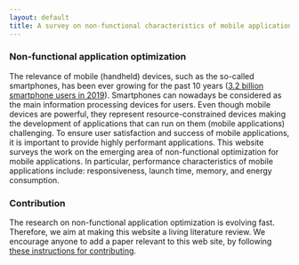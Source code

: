 ```yaml
---
layout: default
title: A survey on non-functional characteristics of mobile applications
---
```


### Non-functional application optimization

The relevance of mobile (handheld) devices, such as the so-called smartphones,
has been ever growing for the past 10 years
([3.2 billion smartphone users in 2019](https://www.statista.com/statistics/330695/number-of-smartphone-users-worldwide/)).
Smartphones can nowadays be considered as the main information processing devices for users.
Even though mobile devices are powerful,
they represent resource-constrained devices making the development of applications
that can run on them (mobile applications) challenging.
To ensure user satisfaction and success of mobile applications,
it is important to provide highly performant applications.
This website surveys the work on the emerging area of non-functional optimization for mobile applications.
In particular, performance characteristics of mobile applications include:
responsiveness, launch time, memory, and energy consumption.

### Contribution

The research on non-functional application optimization is evolving fast.
Therefore, we aim at making this website a living literature review.
We encourage anyone to add a paper relevant to this web site,
by following [these instructions for contributing](https://solar.cs.ucl.ac.uk/appoptimization.github.io/contribution.html).
